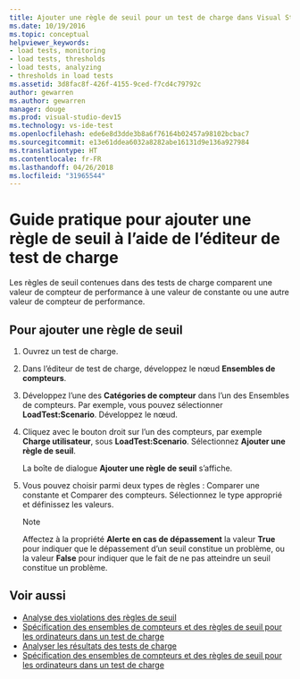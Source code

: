 ```yaml
---
title: Ajouter une règle de seuil pour un test de charge dans Visual Studio
ms.date: 10/19/2016
ms.topic: conceptual
helpviewer_keywords:
- load tests, monitoring
- load tests, thresholds
- load tests, analyzing
- thresholds in load tests
ms.assetid: 3d8fac8f-426f-4155-9ced-f7cd4c79792c
author: gewarren
ms.author: gewarren
manager: douge
ms.prod: visual-studio-dev15
ms.technology: vs-ide-test
ms.openlocfilehash: ede6e8d3dde3b8a6f76164b02457a98102bcbac7
ms.sourcegitcommit: e13e61ddea6032a8282abe16131d9e136a927984
ms.translationtype: HT
ms.contentlocale: fr-FR
ms.lasthandoff: 04/26/2018
ms.locfileid: "31965544"
---
```

# <a name="how-to-add-a-threshold-rule-using-the-load-test-editor"></a>Guide pratique pour ajouter une règle de seuil à l’aide de l’éditeur de test de charge

Les règles de seuil contenues dans des tests de charge comparent une valeur de compteur de performance à une valeur de constante ou une autre valeur de compteur de performance.

## <a name="to-add-a-threshold-rule"></a>Pour ajouter une règle de seuil

1.  Ouvrez un test de charge.

2.  Dans l’éditeur de test de charge, développez le nœud **Ensembles de compteurs**.

3.  Développez l’une des **Catégories de compteur** dans l’un des Ensembles de compteurs. Par exemple, vous pouvez sélectionner **LoadTest:Scenario**. Développez le nœud.

4.  Cliquez avec le bouton droit sur l’un des compteurs, par exemple **Charge utilisateur**, sous **LoadTest:Scenario**. Sélectionnez **Ajouter une règle de seuil**.

     La boîte de dialogue **Ajouter une règle de seuil** s’affiche.

5.  Vous pouvez choisir parmi deux types de règles : Comparer une constante et Comparer des compteurs. Sélectionnez le type approprié et définissez les valeurs.

    > [!NOTE]
    > Affectez à la propriété **Alerte en cas de dépassement** la valeur **True** pour indiquer que le dépassement d’un seuil constitue un problème, ou la valeur **False** pour indiquer que le fait de ne pas atteindre un seuil constitue un problème.

## <a name="see-also"></a>Voir aussi

- [Analyse des violations des règles de seuil](../test/analyze-threshold-rule-violations-in-load-tests.md)
- [Spécification des ensembles de compteurs et des règles de seuil pour les ordinateurs dans un test de charge](../test/specify-counter-sets-and-threshold-rules-for-load-testing.md)
- [Analyser les résultats des tests de charge](../test/analyze-load-test-results-using-the-load-test-analyzer.md)
- [Spécification des ensembles de compteurs et des règles de seuil pour les ordinateurs dans un test de charge](../test/specify-counter-sets-and-threshold-rules-for-load-testing.md)
